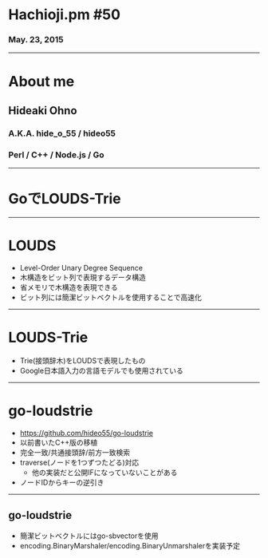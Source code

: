 # Hachioji.pm #50
### May. 23, 2015

--- 
# About me
## Hideaki Ohno
### A.K.A. hide\_o\_55 / hideo55
### Perl / C++ / Node.js / Go

---
# GoでLOUDS-Trie
---
# LOUDS
* Level-Order Unary Degree Sequence
* 木構造をビット列で表現するデータ構造
* 省メモリで木構造を表現できる
* ビット列には簡潔ビットベクトルを使用することで高速化

---
# LOUDS-Trie
* Trie(接頭辞木)をLOUDSで表現したもの
* Google日本語入力の言語モデルでも使用されている

--- 
# go-loudstrie
* https://github.com/hideo55/go-loudstrie
* 以前書いたC++版の移植
* 完全一致/共通接頭辞/前方一致検索
* traverse(ノードを1つずつたどる)対応
	* 他の実装だと公開IFになっていないことがある
* ノードIDからキーの逆引き

---
## go-loudstrie

* 簡潔ビットベクトルにはgo-sbvectorを使用
* encoding.BinaryMarshaler/encoding.BinaryUnmarshalerを実装予定